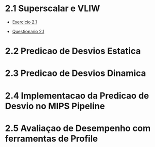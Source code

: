# 2.1 Superscalar e VLIW

* [Exercicio 2.1](https://docs.google.com/document/d/1rMvLeTfNuMuwLc9GRbLzqNz78Ovrvw-pT-VLxDwFDb4/edit?usp=sharing)

* [Questionario 2.1](https://docs.google.com/forms/d/e/1FAIpQLSeR9O5u8uHhtXS9d2n9M48G9JZJcnbFKizs-6-uZKFHKAUazg/viewform)

# 2.2 Predicao de Desvios Estatica

# 2.3 Predicao de Desvios Dinamica

# 2.4 Implementacao da Predicao de Desvio no MIPS Pipeline

# 2.5 Avaliaçao de Desempenho com ferramentas de Profile
